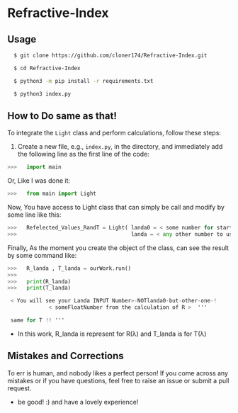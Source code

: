 # Refractive-Index



## Usage 
```bash
  $ git clone https://github.com/cloner174/Refractive-Index.git

  $ cd Refractive-Index

  $ python3 -m pip install -r requirements.txt

  $ python3 index.py
```



## How to Do same as that!

To integrate the `Light` class and perform calculations, follow these steps:


1. Create a new file, e.g., `index.py`, in the directory, and immediately add the following line as the first line of the code:

```python
>>>   import main
```
  Or, Like I was done it:

```python
>>>   from main import Light
```


Now, You have access to Light class that can simply be call and modify by some line like this:

```python
>>>   Refelected_Values_RandT = Light( landa0 = < some number for start > , 
>>>                                    landa = < any other number to use for calculation R and T based on! > )

```
Finally, As the moment you create the object of the class, can see the result by some command like:


```python
>>>   R_landa , T_landa = ourWork.run()
>>>
>>>   print(R_landa)
>>>   print(T_landa)
```

```csharp
 < You will see your Landa INPUT Number>-NOTlanda0-but-other-one-! 
             < someFloatNumber from the calculation of R >  ''' 

 same for T !! '''
```


* In this work, R_landa is represent for R(λ) and T_landa is for T(λ)




## Mistakes and Corrections

To err is human, and nobody likes a perfect person! If you come across any mistakes or if you have questions, feel free to raise an issue or submit a pull request.



* be good! :) and have a lovely experience!
